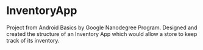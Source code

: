 # InventoryApp
Project from Android Basics by Google Nanodegree Program.
Designed and created the structure of an Inventory App which would allow a store to keep track of its inventory.
